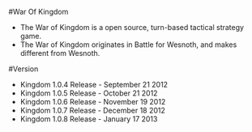 #War Of Kingdom

- The War of Kingdom is a open source, turn-based tactical strategy game.  
- The War of Kingdom originates in Battle for Wesnoth, and makes different from Wesnoth.

#Version

- Kingdom 1.0.4 Release - September 21 2012 
- Kingdom 1.0.5 Release - October 21 2012 
- Kingdom 1.0.6 Release - November 19 2012 
- Kingdom 1.0.7 Release - December 18 2012
- Kingdom 1.0.8 Release - January 17 2013
